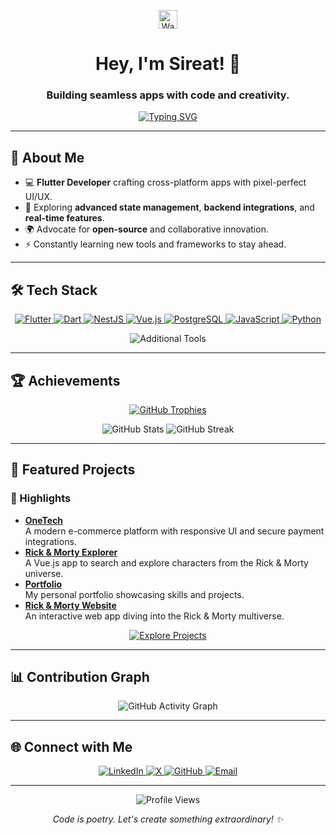 <p align="center">
  <img src="https://media.giphy.com/media/hvRJCLFzcasrR4ia7z/giphy.gif" width="30px" alt="Waving Hand">
</p>

<h1 align="center">Hey, I'm Sireat! 👋</h1>
<h3 align="center">Building seamless apps with code and creativity.</h3>

<p align="center">
  <a href="https://readme-typing-svg.herokuapp.com?font=Poppins&weight=600&size=28&duration=4000&pause=1000&color=36BCF7&center=true&vCenter=true&width=600&height=50&lines=Flutter+Developer;Passionate+about+UI%2FUX;Open+Source+Contributor;Building+the+Future">
    <img src="https://readme-typing-svg.herokuapp.com?font=Poppins&weight=600&size=28&duration=4000&pause=1000&color=36BCF7&center=true&vCenter=true&width=600&height=50&lines=Flutter+Developer;Passionate+about+UI%2FUX;Open+Source+Contributor;Building+the+Future" alt="Typing SVG">
  </a>
</p>

---

## 🌟 About Me
- 💻 **Flutter Developer** crafting cross-platform apps with pixel-perfect UI/UX.
- 🚀 Exploring **advanced state management**, **backend integrations**, and **real-time features**.
- 🌍 Advocate for **open-source** and collaborative innovation.
- ⚡ Constantly learning new tools and frameworks to stay ahead.

---

## 🛠️ Tech Stack

<p align="center">
  <a href="https://flutter.dev">
    <img src="https://img.shields.io/badge/Flutter-02569B?style=flat-square&logo=flutter&logoColor=white" alt="Flutter">
  </a>
  <a href="https://dart.dev">
    <img src="https://img.shields.io/badge/Dart-0175C2?style=flat-square&logo=dart&logoColor=white" alt="Dart">
  </a>
  <a href="https://nestjs.com">
    <img src="https://img.shields.io/badge/NestJS-E0234E?style=flat-square&logo=nestjs&logoColor=white" alt="NestJS">
  </a>
  <a href="https://vuejs.org">
    <img src="https://img.shields.io/badge/Vue.js-4FC08D?style=flat-square&logo=vue.js&logoColor=white" alt="Vue.js">
  </a>
  <a href="https://www.postgresql.org">
    <img src="https://img.shields.io/badge/PostgreSQL-336791?style=flat-square&logo=postgresql&logoColor=white" alt="PostgreSQL">
  </a>
  <a href="https://developer.mozilla.org/en-US/docs/Web/JavaScript">
    <img src="https://img.shields.io/badge/JavaScript-F7DF1E?style=flat-square&logo=javascript&logoColor=black" alt="JavaScript">
  </a>
  <a href="https://www.python.org">
    <img src="https://img.shields.io/badge/Python-3776AB?style=flat-square&logo=python&logoColor=white" alt="Python">
  </a>
</p>

<p align="center">
  <img src="https://skillicons.dev/icons?i=git,github,vscode,postman,figma,aws" alt="Additional Tools">
</p>

---

## 🏆 Achievements

<p align="center">
  <a href="https://github.com/sireat">
    <img src="https://github-profile-trophy.vercel.app/?username=sireat&theme=dracula&no-frame=true&margin-w=10&margin-h=10&column=6" alt="GitHub Trophies">
  </a>
</p>

<p align="center">
  <img src="https://github-readme-stats.vercel.app/api?username=sireat&show_icons=true&theme=dracula&hide_border=true" alt="GitHub Stats">
  <img src="https://github-readme-streak-stats.herokuapp.com/?user=sireat&theme=dracula&hide_border=true" alt="GitHub Streak">
</p>

---

## 📂 Featured Projects

### 🌟 Highlights
- **[OneTech](https://github.com/sireat/OneTech)**  
  A modern e-commerce platform with responsive UI and secure payment integrations.
- **[Rick & Morty Explorer](https://github.com/sireat/Rick_Morty)**  
  A Vue.js app to search and explore characters from the Rick & Morty universe.
- **[Portfolio](https://sireat.github.io/to-know-about-me/)**  
  My personal portfolio showcasing skills and projects.
- **[Rick & Morty Website](https://my-rick-morty-website.netlify.app)**  
  An interactive web app diving into the Rick & Morty multiverse.

<p align="center">
  <a href="https://github.com/sireat?tab=repositories">
    <img src="https://img.shields.io/badge/Explore%20More%20Projects-181717?style=flat-square&logo=github&logoColor=white" alt="Explore Projects">
  </a>
</p>

---

## 📊 Contribution Graph

<p align="center">
  <img src="https://github-readme-activity-graph.vercel.app/graph?username=sireat&theme=dracula&hide_border=true&area=true" alt="GitHub Activity Graph">
</p>

---

## 🌐 Connect with Me

<p align="center">
  <a href="https://linkedin.com/in/sireat">
    <img src="https://img.shields.io/badge/LinkedIn-0077B5?style=flat-square&logo=linkedin&logoColor=white" alt="LinkedIn">
  </a>
  <a href="https://twitter.com/sireat21">
    <img src="https://img.shields.io/badge/X-1DA1F2?style=flat-square&logo=x&logoColor=white" alt="X">
  </a>
  <a href="https://github.com/sireat">
    <img src="https://img.shields.io/badge/GitHub-181717?style=flat-square&logo=github&logoColor=white" alt="GitHub">
  </a>
  <a href="mailto:sireatag@gmail.com">
    <img src="https://img.shields.io/badge/Email-D14836?style=flat-square&logo=gmail&logoColor=white" alt="Email">
  </a>
</p>

---

<p align="center">
  <img src="https://komarev.com/ghpvc/?username=sireat&style=flat-square&color=36BCF7&label=Profile+Views" alt="Profile Views">
</p>

<p align="center">
  <i>Code is poetry. Let's create something extraordinary! ✨</i>
</p>
